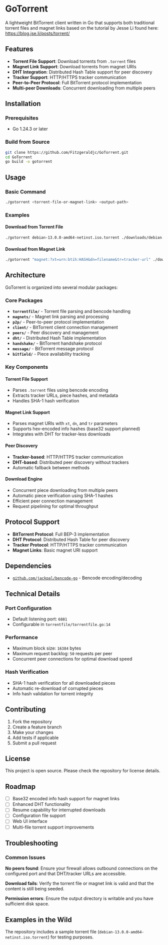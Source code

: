 # GoTorrent

A lightweight BitTorrent client written in Go that supports both traditional torrent files and magnet links based on the tutorial by Jesse Li found here: https://blog.jse.li/posts/torrent/

## Features

- **Torrent File Support**: Download torrents from `.torrent` files
- **Magnet Link Support**: Download torrents from magnet URIs
- **DHT Integration**: Distributed Hash Table support for peer discovery
- **Tracker Support**: HTTP/HTTPS tracker communication
- **Peer-to-Peer Protocol**: Full BitTorrent protocol implementation
- **Multi-peer Downloads**: Concurrent downloading from multiple peers

## Installation

### Prerequisites

- Go 1.24.3 or later

### Build from Source

```bash
git clone https://github.com/Fitzgeraldjc/GoTorrent.git
cd GoTorrent
go build -o gotorrent
```

## Usage

### Basic Command

```bash
./gotorrent <torrent-file-or-magnet-link> <output-path>
```

### Examples

#### Download from Torrent File
```bash
./gotorrent debian-13.0.0-amd64-netinst.iso.torrent ./downloads/debian.iso
```

#### Download from Magnet Link
```bash
./gotorrent "magnet:?xt=urn:btih:HASH&dn=filename&tr=tracker-url" ./downloads/file
```

## Architecture

GoTorrent is organized into several modular packages:

### Core Packages

- **`torrentfile/`** - Torrent file parsing and bencode handling
- **`magnets/`** - Magnet link parsing and processing
- **`p2p/`** - Peer-to-peer protocol implementation
- **`client/`** - BitTorrent client connection management
- **`peers/`** - Peer discovery and management
- **`dht/`** - Distributed Hash Table implementation
- **`handshake/`** - BitTorrent handshake protocol
- **`message/`** - BitTorrent message protocol
- **`bitfield/`** - Piece availability tracking

### Key Components

#### Torrent File Support
- Parses `.torrent` files using bencode encoding
- Extracts tracker URLs, piece hashes, and metadata
- Handles SHA-1 hash verification

#### Magnet Link Support
- Parses magnet URIs with `xt`, `dn`, and `tr` parameters
- Supports hex-encoded info hashes (base32 support planned)
- Integrates with DHT for tracker-less downloads

#### Peer Discovery
- **Tracker-based**: HTTP/HTTPS tracker communication
- **DHT-based**: Distributed peer discovery without trackers
- Automatic fallback between methods

#### Download Engine
- Concurrent piece downloading from multiple peers
- Automatic piece verification using SHA-1 hashes
- Efficient peer connection management
- Request pipelining for optimal throughput

## Protocol Support

- **BitTorrent Protocol**: Full BEP-3 implementation
- **DHT Protocol**: Distributed Hash Table for peer discovery
- **Tracker Protocol**: HTTP/HTTPS tracker communication
- **Magnet Links**: Basic magnet URI support

## Dependencies

- [`github.com/jackpal/bencode-go`](https://github.com/jackpal/bencode-go) - Bencode encoding/decoding

## Technical Details

### Port Configuration
- Default listening port: `6881`
- Configurable in `torrentfile/torrentfile.go:14`

### Performance
- Maximum block size: `16384` bytes
- Maximum request backlog: `50` requests per peer
- Concurrent peer connections for optimal download speed

### Hash Verification
- SHA-1 hash verification for all downloaded pieces
- Automatic re-download of corrupted pieces
- Info hash validation for torrent integrity

## Contributing

1. Fork the repository
2. Create a feature branch
3. Make your changes
4. Add tests if applicable
5. Submit a pull request

## License

This project is open source. Please check the repository for license details.

## Roadmap

- [ ] Base32 encoded info hash support for magnet links
- [ ] Enhanced DHT functionality
- [ ] Resume capability for interrupted downloads
- [ ] Configuration file support
- [ ] Web UI interface
- [ ] Multi-file torrent support improvements

## Troubleshooting

### Common Issues

**No peers found**: Ensure your firewall allows outbound connections on the configured port and that DHT/tracker URLs are accessible.

**Download fails**: Verify the torrent file or magnet link is valid and that the content is still being seeded.

**Permission errors**: Ensure the output directory is writable and you have sufficient disk space.

## Examples in the Wild

The repository includes a sample torrent file (`debian-13.0.0-amd64-netinst.iso.torrent`) for testing purposes.

